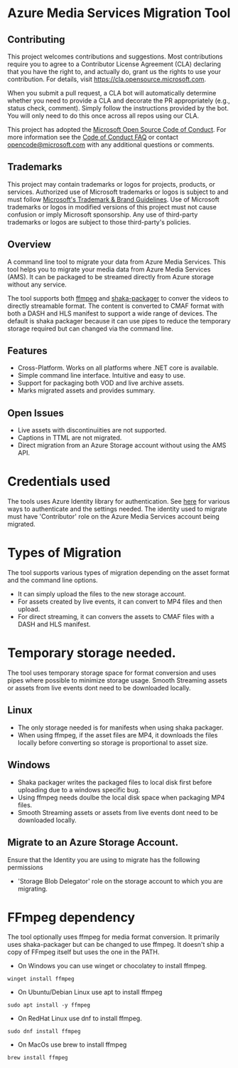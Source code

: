 # Azure Media Services Migration Tool

## Contributing

This project welcomes contributions and suggestions.  Most contributions require you to agree to a
Contributor License Agreement (CLA) declaring that you have the right to, and actually do, grant us
the rights to use your contribution. For details, visit https://cla.opensource.microsoft.com.

When you submit a pull request, a CLA bot will automatically determine whether you need to provide
a CLA and decorate the PR appropriately (e.g., status check, comment). Simply follow the instructions
provided by the bot. You will only need to do this once across all repos using our CLA.

This project has adopted the [Microsoft Open Source Code of Conduct](https://opensource.microsoft.com/codeofconduct/).
For more information see the [Code of Conduct FAQ](https://opensource.microsoft.com/codeofconduct/faq/) or
contact [opencode@microsoft.com](mailto:opencode@microsoft.com) with any additional questions or comments.

## Trademarks

This project may contain trademarks or logos for projects, products, or services. Authorized use of Microsoft 
trademarks or logos is subject to and must follow 
[Microsoft's Trademark & Brand Guidelines](https://www.microsoft.com/en-us/legal/intellectualproperty/trademarks/usage/general).
Use of Microsoft trademarks or logos in modified versions of this project must not cause confusion or imply Microsoft sponsorship.
Any use of third-party trademarks or logos are subject to those third-party's policies.

## Overview
A command line tool to migrate your data from Azure Media Services.
This tool helps you to migrate your media data from Azure Media Services (AMS). 
It can be packaged to be streamed directly from Azure storage without any service.

The tool supports both [ffmpeg](https://ffmpeg.org/) and [shaka-packager](https://github.com/shaka-project/shaka-packager) to conver the videos to directly streamable format.
The content is converted to CMAF format with both a DASH and HLS manifest to support a wide range of devices.
The default is shaka packager because it can use pipes to reduce the temporary storage required but can changed via the command line.

## Features
* Cross-Platform. Works on all platforms where .NET core is available.
* Simple command line interface. Intuitive and easy to use.
* Support for packaging both VOD and live archive assets.
* Marks migrated assets and provides summary.

## Open Issues
* Live assets with discontinuiities are not supported.
* Captions in TTML are not migrated.
* Direct migration from an Azure Storage account without using the AMS API.

# Credentials used
The tools uses Azure Identity library for authentication.
See [here](https://learn.microsoft.com/en-us/dotnet/api/overview/azure/identity-readme?view=azure-dotnet) for various ways to authenticate and the settings needed.
The identity used to migrate must have 'Contributor' role on the Azure Media Services account being migrated.

# Types of Migration
The tool supports various types of migration depending on the asset format and the command line options.
* It can simply upload the files to the new storage account.
* For assets created by live events, it can convert to MP4 files and then upload.
* For direct streaming, it can convers the assets to CMAF files with a DASH and HLS manifest.

# Temporary storage needed.
The tool uses temporary storage space for format conversion and uses pipes where possible to minimize storage usage.
Smooth Streaming assets or assets from live events dont need to be downloaded locally.

## Linux
* The only storage needed is for manifests when using shaka packager.
* When using ffmpeg, if the asset files are MP4, it downloads the files locally before converting so storage is proportional to asset size.

## Windows
* Shaka packager writes the packaged files to local disk first before uploading due to a windows specific bug.
* Using ffmpeg needs doulbe the local disk space when packaging MP4 files.
* Smooth Streaming assets or assets from live events dont need to be downloaded locally.

## Migrate to an Azure Storage Account.

Ensure that the Identity you are using to migrate has the following permissions
* 'Storage Blob Delegator' role on the storage account to which you are migrating.


# FFmpeg dependency
The tool optionally uses ffmpeg for media format conversion. It primarily uses shaka-packager but can be changed to use ffmpeg.
It doesn't ship a copy of FFmpeg itself but uses the one in the PATH.
* On Windows you can use winget or chocolatey to install ffmpeg.
```
winget install ffmpeg
```
* On Ubuntu/Debian Linux use apt to install ffmpeg
```
sudo apt install -y ffmpeg
```
* On RedHat Linux use dnf to install ffmpeg.
```
sudo dnf install ffmpeg
```
* On MacOs use brew to install ffmpeg
```
brew install ffmpeg
```
